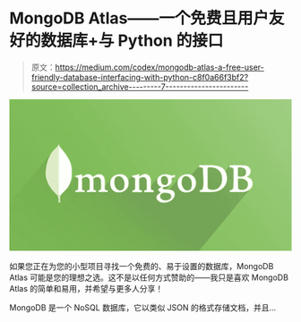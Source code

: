 # MongoDB Atlas——一个免费且用户友好的数据库+与 Python 的接口

> 原文：<https://medium.com/codex/mongodb-atlas-a-free-user-friendly-database-interfacing-with-python-c8f0a66f3bf2?source=collection_archive---------7----------------------->

![](img/5daad561866f91fde5cfd6663fcaed1e.png)

如果您正在为您的小型项目寻找一个免费的、易于设置的数据库，MongoDB Atlas 可能是您的理想之选。这不是以任何方式赞助的——我只是喜欢 MongoDB Atlas 的简单和易用，并希望与更多人分享！

MongoDB 是一个 NoSQL 数据库，它以类似 JSON 的格式存储文档，并且…